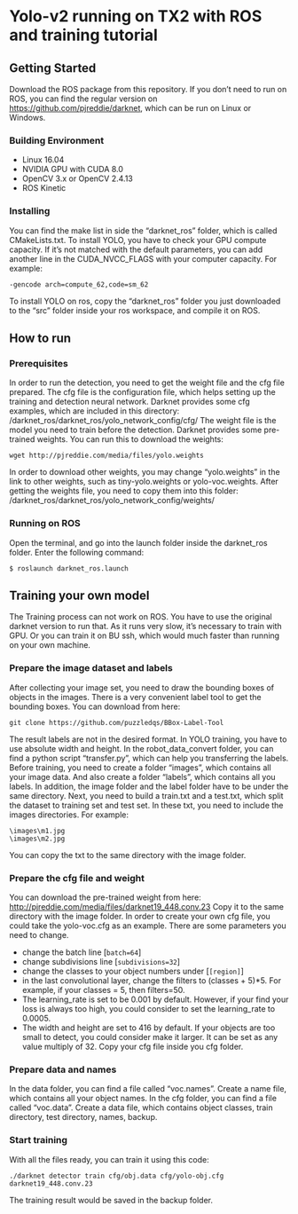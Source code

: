 # Yolo-v2 running on TX2 with ROS and training tutorial

## Getting Started
Download the ROS package from this repository. If you don’t need to run on ROS, you can find the regular version on https://github.com/pjreddie/darknet, which can be run on Linux or Windows.

### Building Environment
* Linux 16.04
* NVIDIA GPU with CUDA 8.0
* OpenCV 3.x or OpenCV 2.4.13
* ROS Kinetic

### Installing
You can find the make list in side the “darknet_ros” folder, which is called CMakeLists.txt. To install YOLO, you have to check your GPU compute capacity. If it’s not matched with the default parameters, you can add another line in the CUDA_NVCC_FLAGS with your computer capacity. For example:
```
-gencode arch=compute_62,code=sm_62
```
To install YOLO on ros, copy the “darknet_ros” folder you just downloaded to the “src” folder inside your ros workspace, and compile it on ROS. 

## How to run

### Prerequisites
In order to run the detection, you need to get the weight file and the cfg file prepared.
The cfg file is the configuration file, which helps setting up the training and detection neural network. Darknet provides some cfg examples, which are included in this directory:
/darknet_ros/darknet_ros/yolo_network_config/cfg/
The weight file is the model you need to train before the detection. Darknet provides some pre-trained weights. You can run this to download the weights:
```
wget http://pjreddie.com/media/files/yolo.weights
```
In order to download other weights, you may change “yolo.weights” in the link to other weights, such as tiny-yolo.weights or yolo-voc.weights.
After getting the weights file, you need to copy them into this folder: /darknet_ros/darknet_ros/yolo_network_config/weights/


### Running on ROS
Open the terminal, and go into the launch folder inside the darknet_ros folder. Enter the following command:
```
$ roslaunch darknet_ros.launch
```

## Training your own model
The Training process can not work on ROS. You have to use the original darknet version to run that. As it runs very slow, it’s necessary to train with GPU. Or you can train it on BU ssh, which would much faster than running on your own machine.

### Prepare the image dataset and labels
After collecting your image set, you need to draw the bounding boxes of objects in the images. There is a very convenient label tool to get the bounding boxes. You can download from here:
```
git clone https://github.com/puzzledqs/BBox-Label-Tool
```
The result labels are not in the desired format. In YOLO training, you have to use absolute width and height. In the robot_data_convert folder, you can find a python script “transfer.py”, which can help you transferring the labels. 
Before training, you need to create a folder “images”, which contains all your image data. And also create a folder “labels”, which contains all you labels. In addition, the image folder and the label folder have to be under the same directory.
Next, you need to build a train.txt and a test.txt, which split the dataset to training set and test set. In these txt, you need to include the images directories. For example:
```
\images\m1.jpg
\images\m2.jpg
```
You can copy the txt to the same directory with the image folder.

### Prepare the cfg file and weight
You can download the pre-trained weight from here: http://pjreddie.com/media/files/darknet19_448.conv.23 Copy it to the same directory with the image folder. 
In order to create your own cfg file, you could take the yolo-voc.cfg as an example. There are some parameters you need to change.
* change the batch line [`batch=64`]
* change subdivisions line [`subdivisions=32`]
* change the classes to your object numbers under [`[region]`]
* in the last convolutional layer, change the filters to (classes + 5)*5. For example, if your classes = 5, then filters=50.
* The learning_rate is set to be 0.001 by default. However, if your find your loss is always too high, you could consider to set the learning_rate to 0.0005.
* The width and height are set to 416 by default. If your objects are too small to detect, you could consider make it larger. It can be set as any value multiply of 32.
Copy your cfg file inside you cfg folder.

### Prepare data and names
In the data folder, you can find a file called “voc.names”. Create a name file, which contains all your object names. In the cfg folder, you can find a file called “voc.data”. Create a data file, which contains object classes, train directory, test directory, names, backup.

### Start training
With all the files ready, you can train it using this code:
```
./darknet detector train cfg/obj.data cfg/yolo-obj.cfg darknet19_448.conv.23
```
The training result would be saved in the backup folder. 
